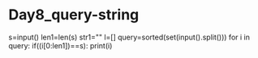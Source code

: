 # Day8_query-string

s=input()
len1=len(s)
str1=""
l=[]
query=sorted(set(input().split()))
for i in query:
    if((i[0:len1])==s):
        print(i)
